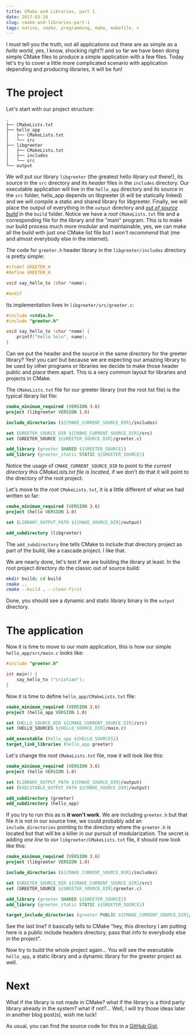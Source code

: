 ```yaml
---
title: CMake and Libraries, part 1
date: 2017-03-24
slug: cmake-and-libraries-part-1
tags: native, cmake, programming, make, makefile, c
---
```


I must tell you the truth, not all applications out there are as simple as a _hello world_, yes, I know, shocking right?! and so far we have been doing simple CMake files to produce a simple application with a few files. Today let's try to cover a little more complicated scenario with application depending and producing libraries, it will be fun!

# The project

Let's start with our project structure:
```
.
├── CMakeLists.txt
├── hello_app
│   ├── CMakeLists.txt
│   └── src
├── libgreeter
│   ├── CMakeLists.txt
│   ├── includes
│   └── src
└── output
```
We will put our library `libgreeter` (the greatest hello library out there!), its source in the `src` directory and its _header_ files in the `includes` directory. Our executable application will live in the `hello_app` directory and its source in the `src` folder, hello_app depends on libgreeter (it will be statically linked) and we will compile a static and shared library for libgreeter. Finally, we will place the output of everything in the `output` directory and [_out of source build_]({filename}2016-10-05-cmake-and-out-of-source-build.md) in the `build` folder. Notice we have a *root* `CMakeLists.txt` file and a corresponding file for the library and the "main" program. This is to make our build process much more modular and maintainable, yes, we can make all the build with just _one_ CMake list file but I _won't recommend_ that (me and almost everybody else in the internet).

The code for `greeter.h` header library in the `libgreeter/includes` directory is pretty simple:

```c
#ifndef GREETER_H
#define GREETER_H

void say_hello_to (char *name);

#endif
```

Its implementation lives in `libgreeter/src/greeter.c`:

```c
#include <stdio.h>
#include "greeter.h"

void say_hello_to (char *name) {
    printf("hello %s\n", name);
}

```

Can we put the header and the source in the same directory for the greeter library? Yes! you can! but because we are expecting our amazing library to be used by other programs or libraries we decide to make those header public and place them apart. This is a very common layout for libraries and projects in CMake.

The `CMakeLists.txt` file for our greeter library (not the root list file) is the typical library list file:

```cmake
cmake_minimum_required (VERSION 3.6)
project (libgreeter VERSION 1.0)

include_directories (${CMAKE_CURRENT_SOURCE_DIR}/includes)

set (GREETER_SOURCE_DIR ${CMAKE_CURRENT_SOURCE_DIR}/src)
set (GREETER_SOURCE ${GREETER_SOURCE_DIR}/greeter.c)

add_library (greeter SHARED ${GREETER_SOURCE})
add_library (greeter_static STATIC ${GREETER_SOURCE})
```

Notice the usage of `CMAKE_CURRENT_SOURCE_DIR` to point to the _current directory this CMakeLists.txt file is located_, if we don't do that it will point to the directory of the root project.

Let's move to the _root_ `CMakeLists.txt`, it is a little different of what we had written so far:

```cmake
cmake_minimum_required (VERSION 3.6)
project (hello VERSION 1.0)

set (LIBRARY_OUTPUT_PATH ${CMAKE_SOURCE_DIR}/output)

add_subdirectory (libgreeter)
```

The `add_subdirectory` line tells CMake to include that directory project as part of the build, like a cascade project. I like that.

We are nearly done, let's test if we are building the library at least. In the root project directory do the classic out of source build:

```bash
mkdir build; cd build
cmake ..
cmake --build . --clean-first
```

Done, you should see a dynamic and static library binary in the `output` directory.

# The application

Now it is time to move to our _main_ application, this is how our simple `hello_app/src/main.c` looks like:

```c
#include "greeter.h"

int main() {
    say_hello_to ("cristian");
}
```

Now it is time to define `hello_app/CMakeLists.txt` file:

```cmake
cmake_minimum_required (VERSION 3.6)
project (hello_app VERSION 1.0)

set (HELLO_SOURCE_DIR ${CMAKE_CURRENT_SOURCE_DIR}/src)
set (HELLO_SOURCES ${HELLO_SOURCE_DIR}/main.c)

add_executable (hello_app ${HELLO_SOURCES})
target_link_libraries (hello_app greeter)
```

Let's change the _root_ `CMakeLists.txt` file, now it will look like this:

```cmake
cmake_minimum_required (VERSION 3.6)
project (hello VERSION 1.0)

set (LIBRARY_OUTPUT_PATH ${CMAKE_SOURCE_DIR}/output)
set (EXECUTABLE_OUTPUT_PATH ${CMAKE_SOURCE_DIR}/output)

add_subdirectory (greeter)
add_subdirectory (hello_app)
```

If you try to run this as is **it won't work**. We are including `greeter.h` but that file it is not in our source tree, we could probably add an `include_directories` pointing to the directory where the `greeter.h` is located but that will be a killer in our pursuit of modularization. The secret is adding _one line_ to our `libgreeter/CMakeLists.txt` file, it should now look like this:

```cmake
cmake_minimum_required (VERSION 3.6)
project (libgreeter VERSION 1.0)

include_directories (${CMAKE_CURRENT_SOURCE_DIR}/includes)

set (GREETER_SOURCE_DIR ${CMAKE_CURRENT_SOURCE_DIR}/src)
set (GREETER_SOURCE ${GREETER_SOURCE_DIR}/greeter.c)

add_library (greeter SHARED ${GREETER_SOURCE})
add_library (greeter_static STATIC ${GREETER_SOURCE})

target_include_directories (greeter PUBLIC ${CMAKE_CURRENT_SOURCE_DIR}/includes)
```

See the last line? it basically tells to CMake "hey, this directory I am putting here is a public include headers directory, pass that info to everybody else in the project".

Now try to build the whole project again... You will see the executable `hello_app`, a static library and a dynamic library for the greeter project as well.

# Next

What if the library is not made in CMake? what if the library is a third party library already in the system? what if not?... Well, I will try those ideas later in another blog post(s), wish me luck!

As usual, you can find the source code for this in a [GitHub Gist](https://gist.github.com/cprieto/79f3c5c7907dcc64dfca949e06b3c970).
